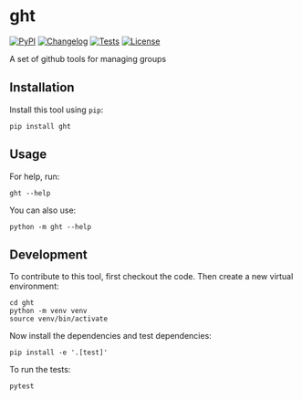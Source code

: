 # ght

[![PyPI](https://img.shields.io/pypi/v/ght.svg)](https://pypi.org/project/ght/)
[![Changelog](https://img.shields.io/github/v/release/dominikb1888/ght?include_prereleases&label=changelog)](https://github.com/dominikb1888/ght/releases)
[![Tests](https://github.com/dominikb1888/ght/workflows/Test/badge.svg)](https://github.com/dominikb1888/ght/actions?query=workflow%3ATest)
[![License](https://img.shields.io/badge/license-Apache%202.0-blue.svg)](https://github.com/dominikb1888/ght/blob/master/LICENSE)

A set of github tools for managing groups

## Installation

Install this tool using `pip`:

    pip install ght

## Usage

For help, run:

    ght --help

You can also use:

    python -m ght --help

## Development

To contribute to this tool, first checkout the code. Then create a new virtual environment:

    cd ght
    python -m venv venv
    source venv/bin/activate

Now install the dependencies and test dependencies:

    pip install -e '.[test]'

To run the tests:

    pytest
